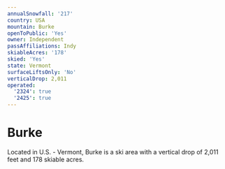 ```yaml
---
annualSnowfall: '217'
country: USA
mountain: Burke
openToPublic: 'Yes'
owner: Independent
passAffiliations: Indy
skiableAcres: '178'
skied: 'Yes'
state: Vermont
surfaceLiftsOnly: 'No'
verticalDrop: 2,011
operated:
  '2324': true
  '2425': true
---
```



# Burke

Located in U.S. - Vermont, Burke is a ski area with a vertical drop of 2,011 feet and 178 skiable acres.

